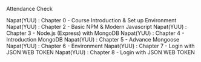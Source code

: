 Attendance Check

Napat(YUU) : Chapter 0 - Course Introduction & Set up Environment
Napat(YUU) : Chapter 2 - Basic NPM & Modern Javascript
Napat(YUU) : Chapter 3 - Node.js (Express) with MongoDB
Napat(YUU) : Chapter 4 - Introduction MongoDB
Napat(YUU) : Chapter 5 - Advance Mongoose
Napat(YUU) : Chapter 6 - Environment
Napat(YUU) : Chapter 7 - Login with JSON WEB TOKEN
Napat(YUU) : Chapter 8 - Login with JSON WEB TOKEN